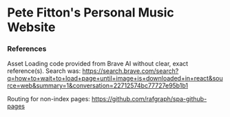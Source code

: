 # Pete Fitton's Personal Music Website

### References
Asset Loading code provided from Brave AI without clear, exact reference(s). Search was:
https://search.brave.com/search?q=how+to+wait+to+load+page+until+image+is+downloaded+in+react&source=web&summary=1&conversation=22712574bc77727e95b1b1

Routing for non-index pages:
https://github.com/rafgraph/spa-github-pages